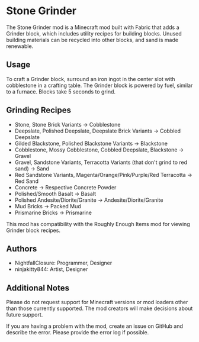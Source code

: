 # Stone Grinder
The Stone Grinder mod is a Minecraft mod built with Fabric that adds a Grinder block, which includes utility recipes for building blocks. Unused building materials can be recycled into other blocks, and sand is made renewable.

## Usage
To craft a Grinder block, surround an iron ingot in the center slot with cobblestone in a crafting table. The Grinder block is powered by fuel, similar to a furnace. Blocks take 5 seconds to grind.

## Grinding Recipes
- Stone, Stone Brick Variants -> Cobblestone
- Deepslate, Polished Deepslate, Deepslate Brick Variants -> Cobbled Deepslate
- Gilded Blackstone, Polished Blackstone Variants -> Blackstone
- Cobblestone, Mossy Cobblestone, Cobbled Deepslate, Blackstone -> Gravel
- Gravel, Sandstone Variants, Terracotta Variants (that don't grind to red sand) -> Sand
- Red Sandstone Variants, Magenta/Orange/Pink/Purple/Red Terracotta -> Red Sand
- Concrete -> Respective Concrete Powder
- Polished/Smooth Basalt -> Basalt
- Polished Andesite/Diorite/Granite -> Andesite/Diorite/Granite
- Mud Bricks -> Packed Mud
- Prismarine Bricks -> Prismarine

This mod has compatibility with the Roughly Enough Items mod for viewing Grinder block recipes.

## Authors
- NightfallClosure: Programmer, Designer
- ninjakitty844: Artist, Designer

## Additional Notes
Please do not request support for Minecraft versions or mod loaders other than those currently supported. The mod creators will make decisions about future support.

If you are having a problem with the mod, create an issue on GitHub and describe the error. Please provide the error log if possible.